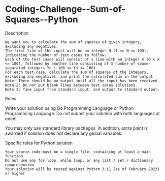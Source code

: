 # Coding-Challenge--Sum-of-Squares--Python
Description

    We want you to calculate the sum of squares of given integers, excluding any negatives.
    The first line of the input will be an integer N (1 <= N <= 100), indicating the number of test cases to follow.
    Each of the test cases will consist of a line with an integer X (0 < X <= 100), followed by another line consisting of X number of space-separated integers Yn (-100 <= Yn <= 100).
    For each test case, calculate the sum of squares of the integers, excluding any negatives, and print the calculated sum in the output.
    Note: There should be no output until all the input has been received.
    Note 2: Do not put blank lines between test cases solutions.
    Note 3: Take input from standard input, and output to standard output.

Rules

Write your solution using Go Programming Language or Python Programming Language. Do not submit your solution with both languages at once!

You may only use standard library packages. In addition, extra point is awarded if solution does not declare any global variables.

Specific rules for Python solution

    Your source code must be a single file, containing at least a main function
    Do not use any for loop, while loop, or any list / set / dictionary comprehension
    Your solution will be tested against Python 3.11 (as of February 2023) or higher
